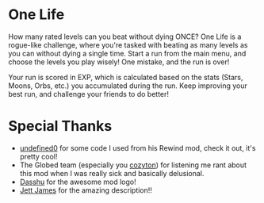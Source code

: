 # One Life

How many rated levels can you beat without dying ONCE?
One Life is a rogue-like challenge, where you're tasked with beating as many levels as you can without dying a single time. Start a run from the main menu, and choose the levels you play wisely! One mistake, and the run is over! 

Your run is scored in EXP, which is calculated based on the stats (Stars, Moons, Orbs, etc.) you accumulated during the run. Keep improving your best run, and challenge your friends to do better!

# Special Thanks
- [undefined0](user:13351341) for some code I used from his Rewind mod, check it out, it's pretty cool!
- The Globed team (especially you [cozyton](user:18950870)) for listening me rant about this mod when I was really sick and basically delusional.
- [Dasshu](user:1975253) for the awesome mod logo!
- [Jett James](user:5906108) for the amazing description!!